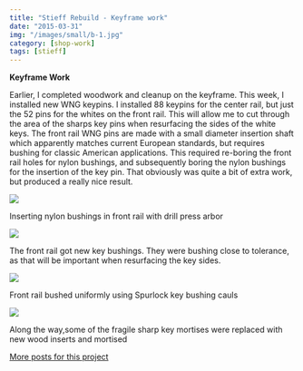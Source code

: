 ```yaml
---
title: "Stieff Rebuild - Keyframe work"
date: "2015-03-31"
img: "/images/small/b-1.jpg"
category: [shop-work]
tags: [stieff]
---
```


**Keyframe Work**

Earlier, I completed woodwork and cleanup on the keyframe. This week, I installed new WNG keypins. I installed 88 keypins for the center rail, but just the 52 pins for the whites on the front rail. This will allow me to cut through the area of the sharps key pins when resurfacing the sides of the white keys. The front rail WNG pins are made with a small diameter insertion shaft which apparently matches current European standards, but requires bushing for classic American applications. This required re-boring the front rail holes for nylon bushings, and subsequently boring the nylon bushings for the insertion of the key pin. That obviously was quite a bit of extra work, but produced a really nice result.

![](https://www.mcguirepiano.com/wp-content/uploads/2020/09/image-1024x576.jpg?v=1601471175)

Inserting nylon bushings in front rail with drill press arbor

![](/images/medium/b-1.jpg)

The front rail got new key bushings. They were bushing close to tolerance, as that will be important when resurfacing the key sides.

![](/images/medium/b1.jpg)

Front rail bushed uniformly using Spurlock key bushing cauls

![](/images/medium/b2.jpg)

Along the way,some of the fragile sharp key mortises were replaced with new wood inserts and mortised

[More posts for this project](/tag/stieff)
